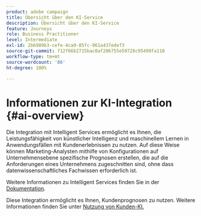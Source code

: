 ```yaml
---
product: adobe campaign
title: Übersicht über den KI-Service
description: Übersicht über den KI-Service
feature: Journeys
role: Business Practitioner
level: Intermediate
exl-id: 2b6989b3-cefe-4ca9-85fc-961a437edef3
source-git-commit: 712f66b2715bac0af206755e59728c95499fa110
workflow-type: tm+mt
source-wordcount: '86'
ht-degree: 100%

---
```


# Informationen zur KI-Integration {#ai-overview}

Die Integration mit Intelligent Services ermöglicht es Ihnen, die Leistungsfähigkeit von künstlicher Intelligenz und maschinellem Lernen in Anwendungsfällen mit Kundenerlebnissen zu nutzen. Auf diese Weise können Marketing-Analysten mithilfe von Konfigurationen auf Unternehmensebene spezifische Prognosen erstellen, die auf die Anforderungen eines Unternehmens zugeschnitten sind, ohne dass datenwissenschaftliches Fachwissen erforderlich ist.

Weitere Informationen zu Intelligent Services finden Sie in der [Dokumentation](https://docs.adobe.com/content/help/de-DE/experience-platform/intelligent-services/home.html).

Diese Integration ermöglicht es Ihnen, Kundenprognosen zu nutzen. Weitere Informationen finden Sie unter [Nutzung von Kunden-KI.](../ai-services/leveraging-customer-ai.md)

<!--* fatigue scores, see [Leveraging Journey AI](../ai-services/leveraging-fatigue-scores.md)-->
